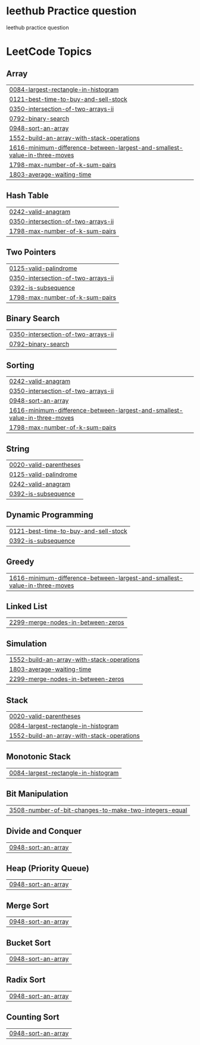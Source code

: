 # leethub Practice question
leethub practice question

<!---LeetCode Topics Start-->
# LeetCode Topics
## Array
|  |
| ------- |
| [0084-largest-rectangle-in-histogram](https://github.com/AMAN-1819/leethub/tree/master/0084-largest-rectangle-in-histogram) |
| [0121-best-time-to-buy-and-sell-stock](https://github.com/AMAN-1819/leethub/tree/master/0121-best-time-to-buy-and-sell-stock) |
| [0350-intersection-of-two-arrays-ii](https://github.com/AMAN-1819/leethub/tree/master/0350-intersection-of-two-arrays-ii) |
| [0792-binary-search](https://github.com/AMAN-1819/leethub/tree/master/0792-binary-search) |
| [0948-sort-an-array](https://github.com/AMAN-1819/leethub/tree/master/0948-sort-an-array) |
| [1552-build-an-array-with-stack-operations](https://github.com/AMAN-1819/leethub/tree/master/1552-build-an-array-with-stack-operations) |
| [1616-minimum-difference-between-largest-and-smallest-value-in-three-moves](https://github.com/AMAN-1819/leethub/tree/master/1616-minimum-difference-between-largest-and-smallest-value-in-three-moves) |
| [1798-max-number-of-k-sum-pairs](https://github.com/AMAN-1819/leethub/tree/master/1798-max-number-of-k-sum-pairs) |
| [1803-average-waiting-time](https://github.com/AMAN-1819/leethub/tree/master/1803-average-waiting-time) |
## Hash Table
|  |
| ------- |
| [0242-valid-anagram](https://github.com/AMAN-1819/leethub/tree/master/0242-valid-anagram) |
| [0350-intersection-of-two-arrays-ii](https://github.com/AMAN-1819/leethub/tree/master/0350-intersection-of-two-arrays-ii) |
| [1798-max-number-of-k-sum-pairs](https://github.com/AMAN-1819/leethub/tree/master/1798-max-number-of-k-sum-pairs) |
## Two Pointers
|  |
| ------- |
| [0125-valid-palindrome](https://github.com/AMAN-1819/leethub/tree/master/0125-valid-palindrome) |
| [0350-intersection-of-two-arrays-ii](https://github.com/AMAN-1819/leethub/tree/master/0350-intersection-of-two-arrays-ii) |
| [0392-is-subsequence](https://github.com/AMAN-1819/leethub/tree/master/0392-is-subsequence) |
| [1798-max-number-of-k-sum-pairs](https://github.com/AMAN-1819/leethub/tree/master/1798-max-number-of-k-sum-pairs) |
## Binary Search
|  |
| ------- |
| [0350-intersection-of-two-arrays-ii](https://github.com/AMAN-1819/leethub/tree/master/0350-intersection-of-two-arrays-ii) |
| [0792-binary-search](https://github.com/AMAN-1819/leethub/tree/master/0792-binary-search) |
## Sorting
|  |
| ------- |
| [0242-valid-anagram](https://github.com/AMAN-1819/leethub/tree/master/0242-valid-anagram) |
| [0350-intersection-of-two-arrays-ii](https://github.com/AMAN-1819/leethub/tree/master/0350-intersection-of-two-arrays-ii) |
| [0948-sort-an-array](https://github.com/AMAN-1819/leethub/tree/master/0948-sort-an-array) |
| [1616-minimum-difference-between-largest-and-smallest-value-in-three-moves](https://github.com/AMAN-1819/leethub/tree/master/1616-minimum-difference-between-largest-and-smallest-value-in-three-moves) |
| [1798-max-number-of-k-sum-pairs](https://github.com/AMAN-1819/leethub/tree/master/1798-max-number-of-k-sum-pairs) |
## String
|  |
| ------- |
| [0020-valid-parentheses](https://github.com/AMAN-1819/leethub/tree/master/0020-valid-parentheses) |
| [0125-valid-palindrome](https://github.com/AMAN-1819/leethub/tree/master/0125-valid-palindrome) |
| [0242-valid-anagram](https://github.com/AMAN-1819/leethub/tree/master/0242-valid-anagram) |
| [0392-is-subsequence](https://github.com/AMAN-1819/leethub/tree/master/0392-is-subsequence) |
## Dynamic Programming
|  |
| ------- |
| [0121-best-time-to-buy-and-sell-stock](https://github.com/AMAN-1819/leethub/tree/master/0121-best-time-to-buy-and-sell-stock) |
| [0392-is-subsequence](https://github.com/AMAN-1819/leethub/tree/master/0392-is-subsequence) |
## Greedy
|  |
| ------- |
| [1616-minimum-difference-between-largest-and-smallest-value-in-three-moves](https://github.com/AMAN-1819/leethub/tree/master/1616-minimum-difference-between-largest-and-smallest-value-in-three-moves) |
## Linked List
|  |
| ------- |
| [2299-merge-nodes-in-between-zeros](https://github.com/AMAN-1819/leethub/tree/master/2299-merge-nodes-in-between-zeros) |
## Simulation
|  |
| ------- |
| [1552-build-an-array-with-stack-operations](https://github.com/AMAN-1819/leethub/tree/master/1552-build-an-array-with-stack-operations) |
| [1803-average-waiting-time](https://github.com/AMAN-1819/leethub/tree/master/1803-average-waiting-time) |
| [2299-merge-nodes-in-between-zeros](https://github.com/AMAN-1819/leethub/tree/master/2299-merge-nodes-in-between-zeros) |
## Stack
|  |
| ------- |
| [0020-valid-parentheses](https://github.com/AMAN-1819/leethub/tree/master/0020-valid-parentheses) |
| [0084-largest-rectangle-in-histogram](https://github.com/AMAN-1819/leethub/tree/master/0084-largest-rectangle-in-histogram) |
| [1552-build-an-array-with-stack-operations](https://github.com/AMAN-1819/leethub/tree/master/1552-build-an-array-with-stack-operations) |
## Monotonic Stack
|  |
| ------- |
| [0084-largest-rectangle-in-histogram](https://github.com/AMAN-1819/leethub/tree/master/0084-largest-rectangle-in-histogram) |
## Bit Manipulation
|  |
| ------- |
| [3508-number-of-bit-changes-to-make-two-integers-equal](https://github.com/AMAN-1819/leethub/tree/master/3508-number-of-bit-changes-to-make-two-integers-equal) |
## Divide and Conquer
|  |
| ------- |
| [0948-sort-an-array](https://github.com/AMAN-1819/leethub/tree/master/0948-sort-an-array) |
## Heap (Priority Queue)
|  |
| ------- |
| [0948-sort-an-array](https://github.com/AMAN-1819/leethub/tree/master/0948-sort-an-array) |
## Merge Sort
|  |
| ------- |
| [0948-sort-an-array](https://github.com/AMAN-1819/leethub/tree/master/0948-sort-an-array) |
## Bucket Sort
|  |
| ------- |
| [0948-sort-an-array](https://github.com/AMAN-1819/leethub/tree/master/0948-sort-an-array) |
## Radix Sort
|  |
| ------- |
| [0948-sort-an-array](https://github.com/AMAN-1819/leethub/tree/master/0948-sort-an-array) |
## Counting Sort
|  |
| ------- |
| [0948-sort-an-array](https://github.com/AMAN-1819/leethub/tree/master/0948-sort-an-array) |
<!---LeetCode Topics End-->